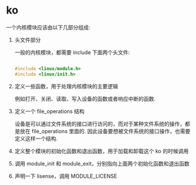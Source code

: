 # ko
一个内核模块应该由以下几部分组成:
1. 头文件部分

	一般的内核模块，都需要 include 下面两个头文件:
	```c

	#include <linux/module.h>
	#include <linux/init.h>
	```

1. 定义一些函数，用于处理内核模块的主要逻辑

	例如打开、关闭、读取、写入设备的函数或者响应中断的函数.

1. 定义一个 file_operations 结构

	设备是可以通过文件系统的接口进行访问的，而对于某种文件系统的操作，都是放在 file_operations 里面的. 因此设备要想被文件系统的接口操作，也需要定义这样一个结构.

1. 定义整个模块的初始化函数和退出函数，用于加载和卸载这个 ko 的时候调用
1. 调用 module_init 和 module_exit，分别指向上面两个初始化函数和退出函数
1. 声明一下 lisense，调用 MODULE_LICENSE